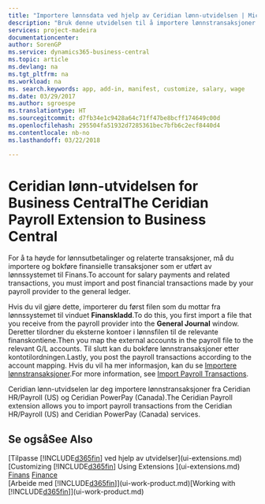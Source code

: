 ```yaml
---
title: "Importere lønnsdata ved hjelp av Ceridian lønn-utvidelsen | Microsoft-dokumentasjon"
description: "Bruk denne utvidelsen til å importere lønnstransaksjoner fra tjenestene Ceridian HR/Payroll (USA) og Ceridian PowerPay (Canada)."
services: project-madeira
documentationcenter: 
author: SorenGP
ms.service: dynamics365-business-central
ms.topic: article
ms.devlang: na
ms.tgt_pltfrm: na
ms.workload: na
ms. search.keywords: app, add-in, manifest, customize, salary, wage
ms.date: 03/29/2017
ms.author: sgroespe
ms.translationtype: HT
ms.sourcegitcommit: d7fb34e1c9428a64c71ff47be8bcff174649c00d
ms.openlocfilehash: 295504fa51932d7285361bec7bfb6c2ecf8440d4
ms.contentlocale: nb-no
ms.lasthandoff: 03/22/2018

---
```

# <a name="the-ceridian-payroll-extension-to-business-central"></a><span data-ttu-id="5bed5-103">Ceridian lønn-utvidelsen for Business Central</span><span class="sxs-lookup"><span data-stu-id="5bed5-103">The Ceridian Payroll Extension to Business Central</span></span> 
<span data-ttu-id="5bed5-104">For å ta høyde for lønnsutbetalinger og relaterte transaksjoner, må du importere og bokføre finansielle transaksjoner som er utført av lønnssystemet til Finans.</span><span class="sxs-lookup"><span data-stu-id="5bed5-104">To account for salary payments and related transactions, you must import and post financial transactions made by your payroll provider to the general ledger.</span></span>

<span data-ttu-id="5bed5-105">Hvis du vil gjøre dette, importerer du først filen som du mottar fra lønnssystemet til vinduet **Finanskladd**.</span><span class="sxs-lookup"><span data-stu-id="5bed5-105">To do this, you first import a file that you receive from the payroll provider into the **General Journal** window.</span></span> <span data-ttu-id="5bed5-106">Deretter tilordner du eksterne kontoer i lønnsfilen til de relevante finanskontiene.</span><span class="sxs-lookup"><span data-stu-id="5bed5-106">Then you map the external accounts in the payroll file to the relevant G/L accounts.</span></span> <span data-ttu-id="5bed5-107">Til slutt kan du bokføre lønnstransaksjoner etter kontotilordningen.</span><span class="sxs-lookup"><span data-stu-id="5bed5-107">Lastly, you post the payroll transactions according to the account mapping.</span></span> <span data-ttu-id="5bed5-108">Hvis du vil ha mer informasjon, kan du se [Importere lønnstransaksjoner](finance-how-import-payroll-transactions.md).</span><span class="sxs-lookup"><span data-stu-id="5bed5-108">For more information, see [Import Payroll Transactions](finance-how-import-payroll-transactions.md).</span></span>

<span data-ttu-id="5bed5-109">Ceridian lønn-utvidselen lar deg importere lønnstransaksjoner fra Ceridian HR/Payroll (US) og Ceridian PowerPay (Canada).</span><span class="sxs-lookup"><span data-stu-id="5bed5-109">The Ceridian Payroll extension allows you to import payroll transactions from the Ceridian HR/Payroll (US) and Ceridian PowerPay (Canada) services.</span></span>

## <a name="see-also"></a><span data-ttu-id="5bed5-110">Se også</span><span class="sxs-lookup"><span data-stu-id="5bed5-110">See Also</span></span>
<span data-ttu-id="5bed5-111">[Tilpasse [!INCLUDE[d365fin](includes/d365fin_md.md)] ved hjelp av utvidelser](ui-extensions.md)  </span><span class="sxs-lookup"><span data-stu-id="5bed5-111">[Customizing [!INCLUDE[d365fin](includes/d365fin_md.md)] Using Extensions ](ui-extensions.md)  </span></span>  
<span data-ttu-id="5bed5-112">[Finans](finance.md)  </span><span class="sxs-lookup"><span data-stu-id="5bed5-112">[Finance](finance.md)  </span></span>  
<span data-ttu-id="5bed5-113">[Arbeide med [!INCLUDE[d365fin](includes/d365fin_md.md)]](ui-work-product.md)</span><span class="sxs-lookup"><span data-stu-id="5bed5-113">[Working with [!INCLUDE[d365fin](includes/d365fin_md.md)]](ui-work-product.md)</span></span>

